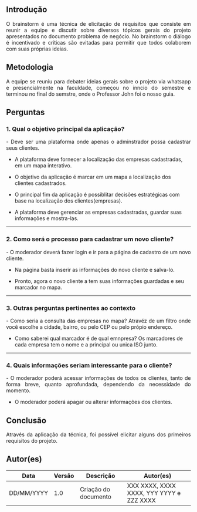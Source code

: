 
## Introdução
<p align = "justify">
O brainstorm é uma técnica de elicitação de requisitos que consiste em reunir a equipe e discutir sobre diversos tópicos gerais do projeto apresentados no documento problema de negócio. No brainstorm o diálogo é incentivado e críticas são evitadas para permitir que todos colaborem com suas próprias ideias.
</p>
 
## Metodologia
<p align = "justify">
A equipe se reuniu para debater ideias gerais sobre o projeto via whatsapp e presencialmente na faculdade, começou no inncio do semestre e  terminou no final do semstre, onde o Professor John foi o nosso guia.
</p>
 
## Perguntas
 
### 1. Qual o objetivo principal da aplicação?
 
<p align = "justify">
- Deve ser uma plataforma onde apenas o adminstrador possa cadastrar seus clientes.
</p>

 - A plataforma deve fornecer a localização das empresas cadastradas, em um mapa interativo.
 
- O objetivo da aplicação é marcar em um mapa a localização dos clientes cadastrados.
 
- O principal fim da aplicação é possiblitar decisões estratégicas com base na localização dos clientes(empresas).
 
- A plataforma deve gerenciar as empresas cadastradas, guardar suas informações e mostra-las.
</p>
 
---
 
### 2. Como será o processo para cadastrar um novo cliente?
 
<p align = "justify">
- O moderador deverá fazer login e ir para a página de cadastro de um novo cliente.
 
- Na página basta inserir as informações do novo cliente e salva-lo.
 
- Pronto, agora o novo cliente a tem suas informações guardadas e seu marcador no mapa.
 
---
 
 
### 3. Outras perguntas pertinentes ao contexto

<p align = "justify">
- Como seria a consulta das empresas no mapa? Atravéz de um filtro onde você escolhe a cidade, bairro, ou pelo CEP ou pelo própio endereço. 
 
- Como saberei qual marcador é de qual emnpresa? Os marcadores de cada empresa tem o nome e a principal ou unica ISO junto.
 
 
---
 

### 4. Quais informações seriam interessante para o cliente?
<p align = "justify">
   - O moderador poderá acessar informações de todos os clientes, tanto de forma breve, quanto aprofundada, dependendo da necessidade do momento.
   
   - O moderador poderá apagar ou alterar informações dos clientes.
   
</p>
 
 
## Conclusão
<p align = "justify">
Através da aplicação da técnica, foi possível elicitar alguns dos primeiros requisitos do projeto.
</p>

 
## Autor(es)
| Data | Versão | Descrição | Autor(es) |
| -- | -- | -- | -- |
| DD/MM/YYYY | 1.0 | Criação do documento | XXX XXXX, XXXX XXXX, YYY YYYY e ZZZ XXXX |
